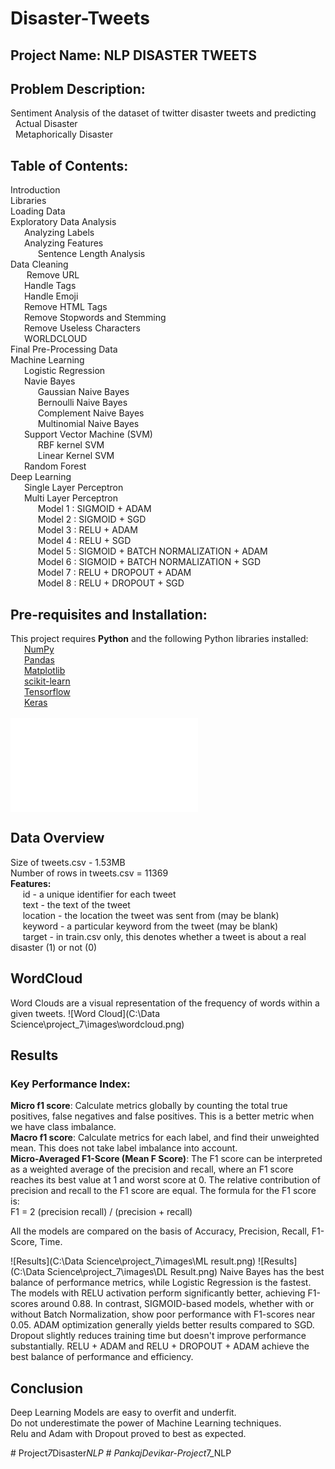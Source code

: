 # Disaster-Tweets

## Project Name: NLP DISASTER TWEETS

## Problem Description: 
Sentiment Analysis of the dataset of twitter disaster tweets and predicting<br>
&nbsp; Actual Disaster<br>
&nbsp; Metaphorically Disaster<br>

## Table of Contents:

Introduction<br>
Libraries<br>
Loading Data<br>
Exploratory Data Analysis<br>
 &nbsp; Analyzing Labels<br>
  &nbsp;Analyzing Features<br>
    &nbsp;&nbsp;Sentence Length Analysis<br>
Data Cleaning<br>
  &nbsp; Remove URL<br>
 &nbsp; Handle Tags<br>
 &nbsp; Handle Emoji<br>
&nbsp;  Remove HTML Tags<br>
&nbsp;  Remove Stopwords and Stemming<br>
&nbsp;  Remove Useless Characters<br>
&nbsp;  WORLDCLOUD<br>
Final Pre-Processing Data<br>
Machine Learning<br>
 &nbsp; Logistic Regression<br>
 &nbsp; Navie Bayes<br>
&nbsp;&nbsp;    Gaussian Naive Bayes<br>
 &nbsp;&nbsp;   Bernoulli Naive Bayes<br>
 &nbsp;&nbsp;   Complement Naive Bayes<br>
 &nbsp;&nbsp;   Multinomial Naive Bayes<br>
 &nbsp; Support Vector Machine (SVM)<br>
  &nbsp;&nbsp;  RBF kernel SVM<br>
 &nbsp;&nbsp;   Linear Kernel SVM<br>
 &nbsp; Random Forest<br>
Deep Learning<br>
&nbsp;  Single Layer Perceptron<br>
&nbsp;  Multi Layer Perceptron<br>
&nbsp;&nbsp;    Model 1 : SIGMOID + ADAM<br>
&nbsp;&nbsp;    Model 2 : SIGMOID + SGD<br>
&nbsp;&nbsp;    Model 3 : RELU + ADAM<br>
&nbsp;&nbsp;    Model 4 : RELU + SGD<br>
&nbsp;&nbsp;    Model 5 : SIGMOID + BATCH NORMALIZATION + ADAM<br>
&nbsp;&nbsp;    Model 6 : SIGMOID + BATCH NORMALIZATION + SGD<br>
&nbsp;&nbsp;    Model 7 : RELU + DROPOUT + ADAM<br>
&nbsp;&nbsp;    Model 8 : RELU + DROPOUT + SGD<br>


## Pre-requisites and Installation:
This project requires **Python** and the following Python libraries installed:<br>
&nbsp;&nbsp; [NumPy](http://www.numpy.org/)<br>
&nbsp;&nbsp; [Pandas](http://pandas.pydata.org/)<br>
&nbsp;&nbsp; [Matplotlib](http://matplotlib.org/)<br>
&nbsp;&nbsp; [scikit-learn](http://scikit-learn.org/stable/)<br>
&nbsp;&nbsp; [Tensorflow](https://www.tensorflow.org/)<br>
&nbsp;&nbsp; [Keras](https://keras.io/)<br><br>
![Requirements](requirements.txt)<br>

## Data Overview

Size of tweets.csv - 1.53MB<br>
Number of rows in tweets.csv = 11369<br>
**Features:**<br>
&nbsp;&nbsp;&nbsp;&nbsp; id - a unique identifier for each tweet<br>
&nbsp;&nbsp;&nbsp;&nbsp; text - the text of the tweet<br>
&nbsp;&nbsp;&nbsp;&nbsp; location - the location the tweet was sent from (may be blank)<br>
&nbsp;&nbsp;&nbsp;&nbsp; keyword - a particular keyword from the tweet (may be blank)<br>
&nbsp;&nbsp;&nbsp;&nbsp; target - in train.csv only, this denotes whether a tweet is about a real disaster (1) or not (0)<br>

## WordCloud

Word Clouds are a visual representation of the frequency of words within a given tweets.
![Word Cloud](C:\Data Science\project_7\images\wordcloud.png)

## Results

### Key Performance Index:

**Micro f1 score**: Calculate metrics globally by counting the total true positives, false negatives and false positives. This is a better metric when we have class imbalance.<br>
**Macro f1 score**: Calculate metrics for each label, and find their unweighted mean. This does not take label imbalance into account.<br>
**Micro-Averaged F1-Score (Mean F Score)**: The F1 score can be interpreted as a weighted average of the precision and recall, where an F1 score reaches its best value at 1 and worst score at 0. The relative contribution of precision and recall to the F1 score are equal. The formula for the F1 score is:<br>
F1 = 2 (precision recall) / (precision + recall)

All the models are compared on the basis of Accuracy, Precision, Recall, F1-Score, Time. <br>

![Results](C:\Data Science\project_7\images\ML result.png)
![Results](C:\Data Science\project_7\images\DL Result.png)
Naive Bayes has the best balance of performance metrics, while Logistic Regression is the fastest.
The models with RELU activation perform significantly better, achieving F1-scores around 0.88. In contrast, SIGMOID-based models, whether with or without Batch Normalization, show poor performance with F1-scores near 0.05. ADAM optimization generally yields better results compared to SGD. Dropout slightly reduces training time but doesn't improve performance substantially. RELU + ADAM and RELU + DROPOUT + ADAM achieve the best balance of performance and efficiency.


## Conclusion

Deep Learning Models are easy to overfit and underfit.<br>
Do not underestimate the power of Machine Learning techniques.<br>
Relu and Adam with Dropout proved to best as expected.<br>




#   P r o j e c t _ 7 _ D i s a s t e r _ N L P  
 #   P a n k a j D e v i k a r - P r o j e c t _ 7 _ N L P  
 